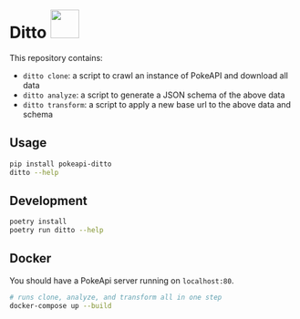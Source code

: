 # Ditto <a href="https://pokeapi.co/api/v2/pokemon/ditto"><img src='https://veekun.com/dex/media/pokemon/global-link/132.png' height=50px/></a>

This repository contains:

 - `ditto clone`: a script to crawl an instance of PokeAPI and download all data
 - `ditto analyze`: a script to generate a JSON schema of the above data
 - `ditto transform`: a script to apply a new base url to the above data and schema

## Usage

```sh
pip install pokeapi-ditto
ditto --help
```

## Development

```sh
poetry install
poetry run ditto --help
```

## Docker

You should have a PokeApi server running on `localhost:80`.

```sh
# runs clone, analyze, and transform all in one step
docker-compose up --build
```
